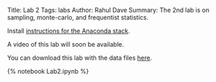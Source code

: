 Title: Lab 2
Tags: labs
Author: Rahul Dave
Summary: The 2nd lab is on sampling, monte-carlo, and frequentist statistics.

Install [instructions for the Anaconda stack]({filename}../posts/installpython.md).

A video of this lab will soon be available.

You can download this lab with the data files [here]({filename}/../../static/l2.zip).

{% notebook Lab2.ipynb %}